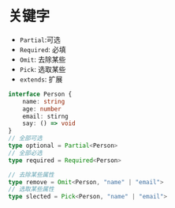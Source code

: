# 关键字

-   `Partial`:可选
-   `Required`: 必填
-   `Omit`: 去除某些
-   `Pick`: 选取某些
-   `extends`: 扩展

```ts
interface Person {
    name: string
    age: number
    email: stirng
    say: () => void
}
// 全部可选
type optional = Partial<Person>
// 全部必选
type required = Required<Person>

// 去除某些属性
type remove = Omit<Person, "name" | "email">
// 选取某些属性
type slected = Pick<Person, "name" | "email">
```
